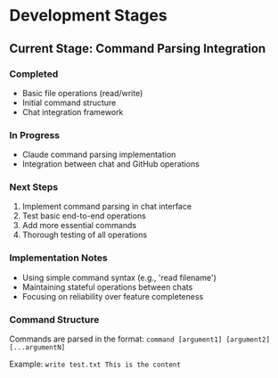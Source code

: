 # Development Stages

## Current Stage: Command Parsing Integration

### Completed
- Basic file operations (read/write)
- Initial command structure
- Chat integration framework

### In Progress
- Claude command parsing implementation
- Integration between chat and GitHub operations

### Next Steps
1. Implement command parsing in chat interface
2. Test basic end-to-end operations
3. Add more essential commands
4. Thorough testing of all operations

### Implementation Notes
- Using simple command syntax (e.g., 'read filename')
- Maintaining stateful operations between chats
- Focusing on reliability over feature completeness

### Command Structure
Commands are parsed in the format:
`command [argument1] [argument2] [...argumentN]`

Example:
`write test.txt This is the content`
